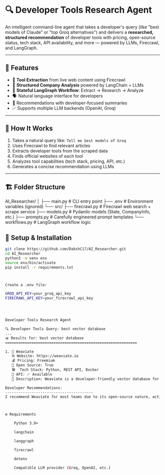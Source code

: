 # 🔍 Developer Tools Research Agent

An intelligent command-line agent that takes a developer's query (like "best models of Claude" or "top Groq alternatives") and delivers a **researched, structured recommendation** of developer tools with pricing, open-source status, tech stack, API availability, and more — powered by LLMs, Firecrawl, and LangGraph.

---

## 🚀 Features

- 🔎 **Tool Extraction** from live web content using Firecrawl
- 🧠 **Structured Company Analysis** powered by LangChain + LLMs
- 🧵 **Stateful LangGraph Workflow**: Extract → Research → Analyze
- 🗣️ Natural language interface for developers
- 📝 Recommendations with developer-focused summaries
- ✅ Supports multiple LLM backends (OpenAI, Groq)

---

## 🧠 How It Works

1. Takes a natural query like: `Tell me best models of Groq`
2. Uses Firecrawl to find relevant articles
3. Extracts developer tools from the scraped data
4. Finds official websites of each tool
5. Analyzes tool capabilities (tech stack, pricing, API, etc.)
6. Generates a concise recommendation using LLMs

---

## 🏗️ Folder Structure

AI_Researcher/
│
├── main.py # CLI entry point
├── .env # Environment variables (ignored)
└── src/
├── firecrawl.py # Firecrawl web search + scrape service
├── models.py # Pydantic models (State, CompanyInfo, etc.)
├── prompts.py # Carefully engineered prompt templates
└── workflows.py # LangGraph workflow logic


## 🔧 Setup & Installation

```bash
git clone https://github.com/DakshC17/AI_Researcher.git
cd AI_Researcher
python3 -m venv env
source env/bin/activate
pip install -r requirements.txt



Create a .env file:

GROQ_API_KEY=your_groq_api_key
FIRECRAWL_API_KEY=your_firecrawl_api_key




Developer Tools Research Agent

🔍 Developer Tools Query: best vector database
...
📊 Results for: best vector database
============================================================

1. 🏢 Weaviate
   🌐 Website: https://weaviate.io
   💰 Pricing: Freemium
   📖 Open Source: True
   🛠️  Tech Stack: Python, REST API, Docker
   🔌 API: ✅ Available
   📝 Description: Weaviate is a developer-friendly vector database for semantic search with GraphQL and REST support.

Developer Recommendations:
----------------------------------------
I recommend Weaviate for most teams due to its open-source nature, active development, and built-in semantic search capabilities.



⚙️ Requirements

    Python 3.9+

    langchain

    langgraph

    firecrawl

    dotenv

    Compatible LLM provider (Groq, OpenAI, etc.)


    

